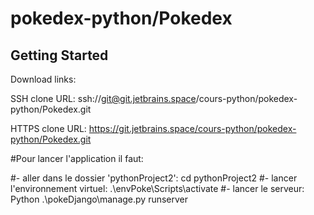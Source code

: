 # pokedex-python/Pokedex



## Getting Started

Download links:

SSH clone URL: ssh://git@git.jetbrains.space/cours-python/pokedex-python/Pokedex.git

HTTPS clone URL: https://git.jetbrains.space/cours-python/pokedex-python/Pokedex.git

#Pour lancer l'application il faut:

#- aller dans le dossier 'pythonProject2': cd pythonProject2
#- lancer l'environnement virtuel: .\envPoke\Scripts\activate
#- lancer le serveur: Python .\pokeDjango\manage.py runserver
